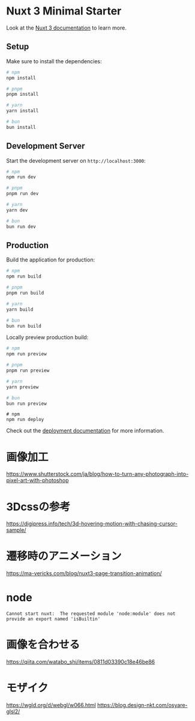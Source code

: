 # Nuxt 3 Minimal Starter

Look at the [Nuxt 3 documentation](https://nuxt.com/docs/getting-started/introduction) to learn more.

## Setup

Make sure to install the dependencies:

```bash
# npm
npm install

# pnpm
pnpm install

# yarn
yarn install

# bun
bun install
```

## Development Server

Start the development server on `http://localhost:3000`:

```bash
# npm
npm run dev

# pnpm
pnpm run dev

# yarn
yarn dev

# bun
bun run dev
```

## Production

Build the application for production:

```bash
# npm
npm run build

# pnpm
pnpm run build

# yarn
yarn build

# bun
bun run build
```

Locally preview production build:

```bash
# npm
npm run preview

# pnpm
pnpm run preview

# yarn
yarn preview

# bun
bun run preview
```

```githubpages->deploy
# npm
npm run deploy
```

Check out the [deployment documentation](https://nuxt.com/docs/getting-started/deployment) for more information.

# 画像加工
https://www.shutterstock.com/ja/blog/how-to-turn-any-photograph-into-pixel-art-with-photoshop

# 3Dcssの参考
https://digipress.info/tech/3d-hovering-motion-with-chasing-cursor-sample/

# 遷移時のアニメーション
https://ma-vericks.com/blog/nuxt3-page-transition-animation/

# node
```
Cannot start nuxt:  The requested module 'node:module' does not provide an export named 'isBuiltin'
```

# 画像を合わせる
https://qiita.com/watabo_shi/items/0811d03390c18e46be86

# モザイク
https://wgld.org/d/webgl/w066.html
https://blog.design-nkt.com/osyare-glsl2/